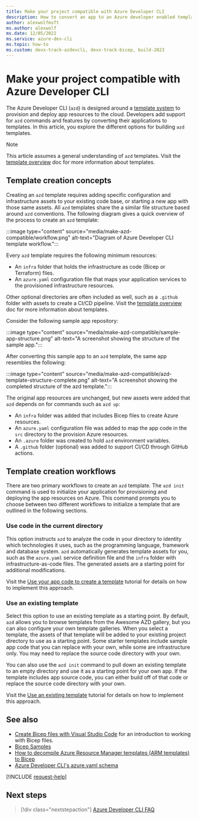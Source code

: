 ```yaml
---
title: Make your project compatible with Azure Developer CLI
description: How to convert an app to an Azure developer enabled template.
author: alexwolfmsft
ms.author: alexwolf
ms.date: 12/05/2022
ms.service: azure-dev-cli
ms.topic: how-to
ms.custom: devx-track-azdevcli, devx-track-bicep, build-2023
---
```



# Make your project compatible with Azure Developer CLI

The Azure Developer CLI (`azd`) is designed around a [template system](azd-templates.md) to provision and deploy app resources to the cloud. Developers add support for `azd` commands and features by converting their applications to templates. In this article, you explore the different options for building `azd` templates.

> [!NOTE]
> This article assumes a general understanding of `azd` templates. Visit the [template overview](azd-templates) doc for more information about templates.

## Template creation concepts

Creating an `azd` template requires adding specific configuration and infrastructure assets to your existing code base, or starting a new app with those same assets. All `azd` templates share the a similar file structure based around `azd` conventions. The following diagram gives a quick overview of the process to create an `azd` template:

:::image type="content" source="media/make-azd-compatible/workflow.png" alt-text="Diagram of Azure Developer CLI template workflow.":::

Every `azd` template requires the following minimum resources:

- An `infra` folder that holds the infrastructure as code (Bicep or Terraform) files.
- An `azure.yaml` configuration file that maps your application services to the provisioned infrastructure resources.

Other optional directories are often included as well, such as a `.github` folder with assets to create a CI/CD pipeline. Visit the [template overview](azd-templates) doc for more information about templates.

Consider the following sample app repository:

:::image type="content" source="media/make-azd-compatible/sample-app-structure.png" alt-text="A screenshot showing the structure of the sample app.":::

After converting this sample app to an `azd` template, the same app resembles the following:

:::image type="content" source="media/make-azd-compatible/azd-template-structure-complete.png" alt-text="A screenshot showing the completed structure of the azd template.":::

The original app resources are unchanged, but new assets were added that `azd` depends on for commands such as `azd up`:

- An `infra` folder was added that includes Bicep files to create Azure resources.
- An `azure.yaml` configuration file was added to map the app code in the `src` directory to the provision Azure resources.
- An `.azure` folder was created to hold `azd` environment variables.
- A `.github` folder (optional) was added to support CI/CD through GitHub actions.

## Template creation workflows

There are two primary workflows to create an `azd` template. The `azd init` command is used to initialize your application for provisioning and deploying the app resources on Azure. This command prompts you to choose between two different workflows to initialize a template that are outlined in the following sections.

### Use code in the current directory

This option instructs `azd` to analyze the code in your directory to identity which technologies it uses, such as the programming language, framework and database system. `azd` automatically generates template assets for you, such as the `azure.yaml` service definition file and the `infra` folder with infrastructure-as-code files. The generated assets are a starting point for additional modifications.

Visit the [Use your app code to create a template]() tutorial for details on how to implement this approach.

### Use an existing template

Select this option to use an existing template as a starting point. By default, `azd` allows you to browse templates from the Awesome AZD gallery, but you can also configure your own template galleries. When you select a template, the assets of that template will be added to your existing project directory to use as a starting point. Some starter templates include sample app code that you can replace with your own, while some are infrastructure only.  You may need to replace the source code directory with your own.

You can also use the `azd init` command to pull down an existing template to an empty directory and use it as a starting point for your own app. If the template includes app source code, you can either build off of that code or replace the source code directory with your own.

Visit the [Use an existing template]() tutorial for details on how to implement this approach.

## See also

- [Create Bicep files with Visual Studio Code](/azure/azure-resource-manager/bicep/quickstart-create-bicep-use-visual-studio-code?tabs=CLI) for an introduction to working with Bicep files.
- [Bicep Samples](/samples/browse/?languages=bicep)
- [How to decompile Azure Resource Manager templates (ARM templates) to Bicep](/azure/azure-resource-manager/bicep/decompile?tabs=azure-cli)
- [Azure Developer CLI's azure.yaml schema](./azd-schema.md)

[!INCLUDE [request-help](includes/request-help.md)]

## Next steps

> [!div class="nextstepaction"]
> [Azure Developer CLI FAQ](./faq.yml)
